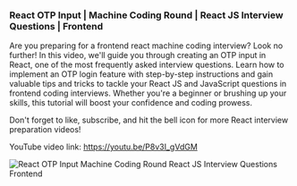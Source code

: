 ### React OTP Input | Machine Coding Round | React JS Interview Questions | Frontend
Are you preparing for a frontend react machine coding interview? Look no further! In this video, we'll guide you through creating an OTP input in React, one of the most frequently asked interview questions. Learn how to implement an OTP login feature with step-by-step instructions and gain valuable tips and tricks to tackle your React JS and JavaScript questions in frontend coding interviews. Whether you're a beginner or brushing up your skills, this tutorial will boost your confidence and coding prowess.

Don't forget to like, subscribe, and hit the bell icon for more React interview preparation videos!

YouTube video link: https://youtu.be/P8v3I_gVdGM

![React OTP Input  Machine Coding Round  React JS Interview Questions  Frontend](https://github.com/user-attachments/assets/e816cfa6-1cda-43a3-8c1a-7c0a289041bf)
